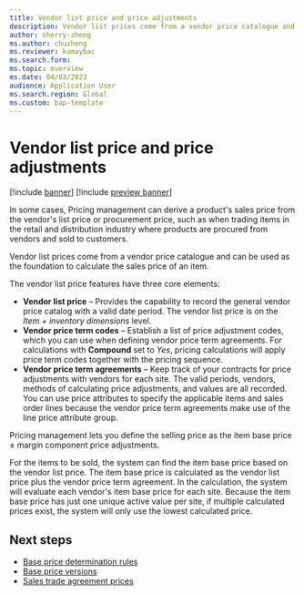 ```yaml
---
title: Vendor list price and price adjustments
description: Vendor list prices come from a vendor price catalogue and can be used as the foundation to calculate the sales price of an item.
author: sherry-zheng
ms.author: chuzheng
ms.reviewer: kamaybac
ms.search.form:
ms.topic: overview
ms.date: 04/03/2023
audience: Application User
ms.search.region: Global
ms.custom: bap-template
---
```


<!-- KFM: Is this topic in the right place? What are we talking about here, base prices, sales prices, or something else?  -->

# Vendor list price and price adjustments

[!include [banner](../includes/banner.md)]
[!include [preview banner](../includes/preview-banner.md)]

<!-- KFM: Preview until further notice -->

In some cases, Pricing management can derive a product's sales price from the vendor's list price or procurement price, such as when trading items in the retail and distribution industry where products are procured from vendors and sold to customers.

Vendor list prices come from a vendor price catalogue and can be used as the foundation to calculate the sales price of an item.

The vendor list price features have three core elements: <!-- KFM: The following appear to refer to pages under the Pre-sales pricing heading in navigation. We should document each of these pages.  -->

- **Vendor list price** – Provides the capability to record the general vendor price catalog with a valid date period. The vendor list price is on the *Item + inventory dimensions* level.
- **Vendor price term codes** – Establish a list of price adjustment codes, which you can use when defining vendor price term agreements. For calculations with **Compound** set to *Yes*, pricing calculations will apply price term codes together with the pricing sequence.
- **Vendor price term agreements** – Keep track of your contracts for price adjustments with vendors for each site. The valid periods, vendors, methods of calculating price adjustments, and values are all recorded. You can use price attributes to specify the applicable items and sales order lines because the vendor price term agreements make use of the line price attribute group.

Pricing management lets you define the selling price as the item base price &plusmn; margin component price adjustments. <!-- KFM: What about discounts and other components? -->

For the items to be sold, the system can find the item base price based on the vendor list price. The item base price is calculated as the vendor list price plus the vendor price term agreement. In the calculation, the system will evaluate each vendor's item base price for each site. Because the item base price has just one unique active value per site, if multiple calculated prices exist, the system will only use the lowest calculated price.

## Next steps

- [Base price determination rules](base-price-determination-rules.md)
- [Base price versions](base-price-versions.md)
- [Sales trade agreement prices](sales-trade-agreement-prices.md)